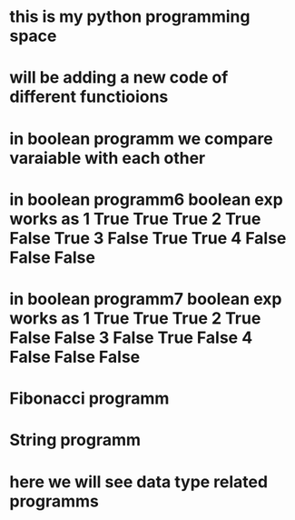 # this is my python programming space
# will be adding a new code of different functioions 
# in boolean programm we compare varaiable with each other 
# in boolean programm6 boolean exp works as 1 True	True True  2 True False	True 3 False True True 4 False False False
# in boolean programm7 boolean exp works as 1 True	True True  2 True False	False 3 False True	False 4 False False	False
# Fibonacci programm
# String programm
# here we will see data type related programms 
